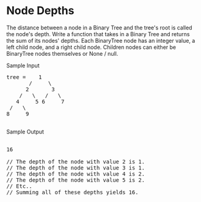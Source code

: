 # Node Depths

The distance between a node in a Binary Tree and the tree's root is called the node's depth. 
Write a function that takes in a Binary Tree and returns the sum of its nodes' depths. 
Each BinaryTree node has an integer value, a left child node, and a right child node. Children nodes can either be BinaryTree nodes themselves or None / null. 

Sample Input

<pre>
tree =    1
       /     \
      2       3
    /   \   /   \
   4     5 6     7
 /   \
8     9

</pre>

Sample Output

<pre>

16

// The depth of the node with value 2 is 1.
// The depth of the node with value 3 is 1.
// The depth of the node with value 4 is 2.
// The depth of the node with value 5 is 2.
// Etc..
// Summing all of these depths yields 16.
</pre>
